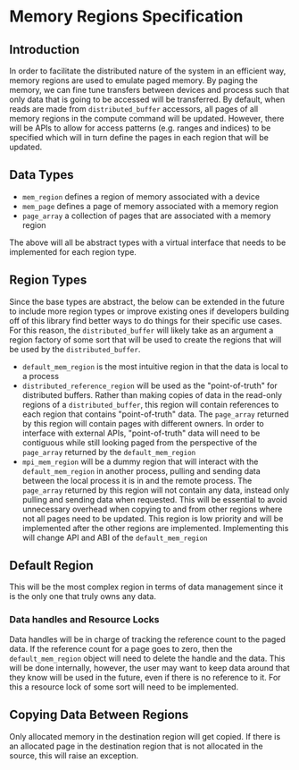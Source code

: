 # Memory Regions Specification

## Introduction

In order to facilitate the distributed nature of the system in an efficient way,
memory regions are used to emulate paged memory. By paging the memory, we can
fine tune transfers between devices and process such that only data that is
going to be accessed will be transferred. By default, when reads are made from
`distributed_buffer` accessors, all pages of all memory regions in the compute
command will be updated. However, there will be APIs to allow for access
patterns (e.g. ranges and indices) to be specified which will in turn define the
pages in each region that will be updated.

## Data Types

- `mem_region` defines a region of memory associated with a device
- `mem_page` defines a page of memory associated with a memory region
- `page_array` a collection of pages that are associated with a memory region

The above will all be abstract types with a virtual interface that needs to be
implemented for each region type.

## Region Types

Since the base types are abstract, the below can be extended in the future to
include more region types or improve existing ones if developers building off of
this library find better ways to do things for their specific use cases. For
this reason, the `distributed_buffer` will likely take as an argument a region
factory of some sort that will be used to create the regions that will be used
by the `distributed_buffer`.

- `default_mem_region` is the most intuitive region in that the data is local to
  a process
- `distributed_reference_region` will be used as the "point-of-truth" for
  distributed buffers. Rather than making copies of data in the read-only
  regions of a `distributed_buffer`, this region will contain references to each
  region that contains "point-of-truth" data. The `page_array` returned by this
  region will contain pages with different owners. In order to interface with
  external APIs, "point-of-truth" data will need to be contiguous while still
  looking paged from the perspective of the `page_array` returned by the
  `default_mem_region`
- `mpi_mem_region` will be a dummy region that will interact with the
  `default_mem_region` in another process, pulling and sending data between the
  local process it is in and the remote process. The `page_array` returned by
  this region will not contain any data, instead only pulling and sending data
  when requested. This will be essential to avoid unnecessary overhead when
  copying to and from other regions where not all pages need to be updated. This
  region is low priority and will be implemented after the other regions are
  implemented. Implementing this will change API and ABI of the
  `default_mem_region`

## Default Region

This will be the most complex region in terms of data management since it is the
only one that truly owns any data.

### Data handles and Resource Locks

Data handles will be in charge of tracking the reference count to the paged
data. If the reference count for a page goes to zero, then the
`default_mem_region` object will need to delete the handle and the data. This
will be done internally, however, the user may want to keep data around that
they know will be used in the future, even if there is no reference to it. For
this a resource lock of some sort will need to be implemented.

## Copying Data Between Regions

Only allocated memory in the destination region will get copied. If there is an
allocated page in the destination region that is not allocated in the source,
this will raise an exception.
